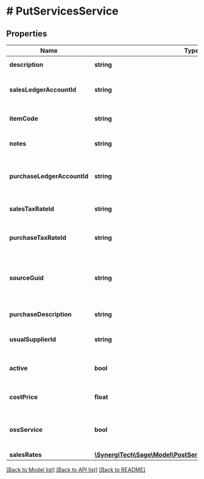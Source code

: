 # # PutServicesService

## Properties

Name | Type | Description | Notes
------------ | ------------- | ------------- | -------------
**description** | **string** | The service description | [optional]
**salesLedgerAccountId** | **string** | The sales ledger account for the service | [optional]
**itemCode** | **string** | The item code for the service | [optional]
**notes** | **string** | The notes for the service | [optional]
**purchaseLedgerAccountId** | **string** | The ID of the Purchase Ledger Account. | [optional]
**salesTaxRateId** | **string** | The ID of the Sales Tax Rate. | [optional]
**purchaseTaxRateId** | **string** | The ID of the Purchase Tax Rate. | [optional]
**sourceGuid** | **string** | Used when importing services from external sources | [optional]
**purchaseDescription** | **string** | The service purchase description | [optional]
**usualSupplierId** | **string** | The ID of the Usual Supplier. | [optional]
**active** | **bool** | Indicates whether the service is active | [optional]
**costPrice** | **float** | The cost price of the service | [optional]
**ossService** | **bool** | Indicates whether the service is One Stop Shop | [optional]
**salesRates** | [**\SynergiTech\Sage\Model\PostServicesServiceSalesRatesInner[]**](PostServicesServiceSalesRatesInner.md) |  | [optional]

[[Back to Model list]](../../README.md#models) [[Back to API list]](../../README.md#endpoints) [[Back to README]](../../README.md)
